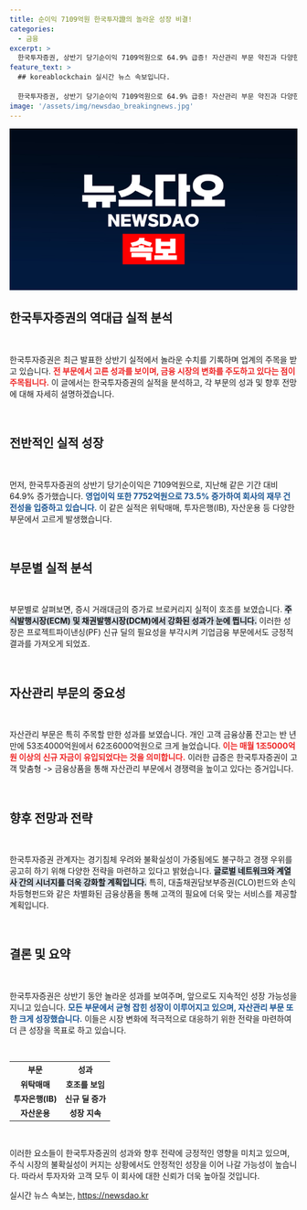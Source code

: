 ```yaml
---
title: 순이익 7109억원 한국투자證의 놀라운 성장 비결!
categories:
  - 금융
excerpt: >
  한국투자증권, 상반기 당기순이익 7109억원으로 64.9% 급증! 자산관리 부문 약진과 다양한 금융 서비스로 영업이익이 73.5% 상승하며 역대급 실적을 기록했다. 클릭해 더 알아보세요!
feature_text: >
  ## koreablockchain 실시간 뉴스 속보입니다.

  한국투자증권, 상반기 당기순이익 7109억원으로 64.9% 급증! 자산관리 부문 약진과 다양한 금융 서비스로 영업이익이 73.5% 상승하며 역대급 실적을 기록했다. 클릭해 더 알아보세요!
image: '/assets/img/newsdao_breakingnews.jpg'
---
```


<p><img src="/assets/img/newsdao_breakingnews.jpg" alt="koreablockchain 속보" /></p>

<h2 data-ke-size="size26">한국투자증권의 역대급 실적 분석</h2>

<p data-ke-size="size16">&nbsp;</p>

<p>한국투자증권은 최근 발표한 상반기 실적에서 놀라운 수치를 기록하며 업계의 주목을 받고 있습니다. <b><span style="color: #ee2323;">전 부문에서 고른 성과를 보이며, 금융 시장의 변화를 주도하고 있다는 점이 주목됩니다.</span></b> 이 글에서는 한국투자증권의 실적을 분석하고, 각 부문의 성과 및 향후 전망에 대해 자세히 설명하겠습니다.</p>

<p data-ke-size="size16">&nbsp;</p>

<h2 data-ke-size="size26">전반적인 실적 성장</h2>

<p data-ke-size="size16">&nbsp;</p>

<p>먼저, 한국투자증권의 상반기 당기순이익은 7109억원으로, 지난해 같은 기간 대비 64.9% 증가했습니다. <b><span style="color: #1a5490;">영업이익 또한 7752억원으로 73.5% 증가하여 회사의 재무 건전성을 입증하고 있습니다.</span></b> 이 같은 실적은 위탁매매, 투자은행(IB), 자산운용 등 다양한 부문에서 고르게 발생했습니다.</p>

<p data-ke-size="size16">&nbsp;</p>

<h2 data-ke-size="size26">부문별 실적 분석</h2>

<p data-ke-size="size16">&nbsp;</p>

<p>부문별로 살펴보면, 증시 거래대금의 증가로 브로커리지 실적이 호조를 보였습니다. <b><span style="background-color: #21538527;">주식발행시장(ECM) 및 채권발행시장(DCM)에서 강화된 성과가 눈에 띕니다.</span></b> 이러한 성장은 프로젝트파이낸싱(PF) 신규 딜의 필요성을 부각시켜 기업금융 부문에서도 긍정적 결과를 가져오게 되었죠. </p>

<p data-ke-size="size16">&nbsp;</p>

<h2 data-ke-size="size26">자산관리 부문의 중요성</h2>

<p data-ke-size="size16">&nbsp;</p>

<p>자산관리 부문은 특히 주목할 만한 성과를 보였습니다. 개인 고객 금융상품 잔고는 반 년 만에 53조4000억원에서 62조6000억원으로 크게 늘었습니다. <b><span style="color: #ee2323;">이는 매월 1조5000억원 이상의 신규 자금이 유입되었다는 것을 의미합니다.</span></b> 이러한 급증은 한국투자증권이 고객 맞춤형 -> 금융상품을 통해 자산관리 부문에서 경쟁력을 높이고 있다는 증거입니다.</p>

<p data-ke-size="size16">&nbsp;</p>

<h2 data-ke-size="size26">향후 전망과 전략</h2>

<p data-ke-size="size16">&nbsp;</p>

<p>한국투자증권 관계자는 경기침체 우려와 불확실성이 가중됨에도 불구하고 경쟁 우위를 공고히 하기 위해 다양한 전략을 마련하고 있다고 밝혔습니다. <b><span style="background-color: #21538527;">글로벌 네트워크와 계열사 간의 시너지를 더욱 강화할 계획입니다.</span></b> 특히, 대출채권담보부증권(CLO)펀드와 손익차등형펀드와 같은 차별화된 금융상품을 통해 고객의 필요에 더욱 맞는 서비스를 제공할 계획입니다.</p>

<p data-ke-size="size16">&nbsp;</p>

<h2 data-ke-size="size26">결론 및 요약</h2>

<p data-ke-size="size16">&nbsp;</p>

<p>한국투자증권은 상반기 동안 놀라운 성과를 보여주며, 앞으로도 지속적인 성장 가능성을 지니고 있습니다. <b><span style="color: #1a5490;">모든 부문에서 균형 잡힌 성장이 이루어지고 있으며, 자산관리 부문 또한 크게 성장했습니다.</span></b> 이들은 시장 변화에 적극적으로 대응하기 위한 전략을 마련하여 더 큰 성장을 목표로 하고 있습니다. </p>

<p data-ke-size="size16">&nbsp;</p>

<table>
    <tr>
        <th style="text-align: center;">부문</th>
        <th style="text-align: center;">성과</th>
    </tr>
    <tr>
        <td style="text-align: center; height: 17px;"><b>위탁매매</b></td>
        <td style="text-align: center; height: 17px;"><b>호조를 보임</b></td>
    </tr>
    <tr>
        <td style="text-align: center; height: 17px;"><b>투자은행(IB)</b></td>
        <td style="text-align: center; height: 17px;"><b>신규 딜 증가</b></td>
    </tr>
    <tr>
        <td style="text-align: center; height: 17px;"><b>자산운용</b></td>
        <td style="text-align: center; height: 17px;"><b>성장 지속</b></td>
    </tr>
</table>

<p data-ke-size="size16">&nbsp;</p>

<p>이러한 요소들이 한국투자증권의 성과와 향후 전략에 긍정적인 영향을 미치고 있으며, 주식 시장의 불확실성이 커지는 상황에서도 안정적인 성장을 이어 나갈 가능성이 높습니다. 따라서 투자자와 고객 모두 이 회사에 대한 신뢰가 더욱 높아질 것입니다.</p>
실시간 뉴스 속보는, <a href="https://newsdao.kr" rel="dofollow">https://newsdao.kr</a>


